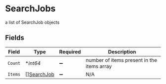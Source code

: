 # SearchJobs

a list of SearchJob objects


## Fields

| Field                                           | Type                                            | Required                                        | Description                                     |
| ----------------------------------------------- | ----------------------------------------------- | ----------------------------------------------- | ----------------------------------------------- |
| `Count`                                         | **int64*                                        | :heavy_minus_sign:                              | number of items present in the items array      |
| `Items`                                         | [][SearchJob](../../models/shared/searchjob.md) | :heavy_minus_sign:                              | N/A                                             |